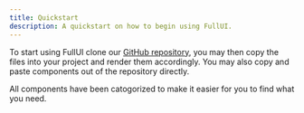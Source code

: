 ```yaml
---
title: Quickstart
description: A quickstart on how to begin using FullUI.
---
```


To start using FullUI clone our [GitHub repository](https://example.com), you may then copy the files into your project and render them accordingly. You may also copy and paste components out of the repository directly.

All components have been catogorized to make it easier for you to find what you need.
